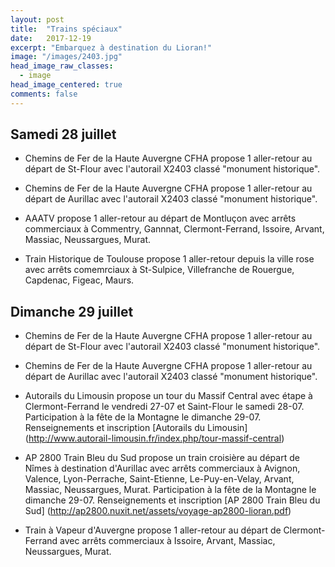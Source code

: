 ```yaml
---
layout: post
title:  "Trains spéciaux"
date:   2017-12-19
excerpt: "Embarquez à destination du Lioran!"
image: "/images/2403.jpg"
head_image_raw_classes:
  - image
head_image_centered: true
comments: false
---
```


## Samedi 28 juillet

* Chemins de Fer de la Haute Auvergne CFHA propose 1 aller-retour au départ de St-Flour avec l'autorail X2403 classé "monument historique".

* Chemins de Fer de la Haute Auvergne CFHA propose 1 aller-retour au départ de Aurillac avec l'autorail X2403 classé "monument historique".

* AAATV propose 1 aller-retour au départ de Montluçon avec arrêts commerciaux à Commentry, Gannnat, Clermont-Ferrand, Issoire, Arvant, Massiac, Neussargues, Murat.

* Train Historique de Toulouse propose 1 aller-retour depuis la ville rose avec arrêts comemrciaux à St-Sulpice, Villefranche de Rouergue, Capdenac, Figeac, Maurs.

## Dimanche 29 juillet

* Chemins de Fer de la Haute Auvergne CFHA propose 1 aller-retour au départ de St-Flour avec l'autorail X2403 classé "monument historique".

* Chemins de Fer de la Haute Auvergne CFHA propose 1 aller-retour au départ de Aurillac avec l'autorail X2403 classé "monument historique".

* Autorails du Limousin propose un tour du Massif Central avec étape à Clermont-Ferrand le vendredi 27-07 et Saint-Flour le samedi 28-07. Participation à la fête de la Montagne le dimanche 29-07. Renseignements et inscription [Autorails du Limousin] (http://www.autorail-limousin.fr/index.php/tour-massif-central)

* AP 2800 Train Bleu du Sud propose un train croisière au départ de Nîmes à destination d'Aurillac avec arrêts commerciaux à Avignon, Valence, Lyon-Perrache, Saint-Etienne, Le-Puy-en-Velay, Arvant, Massiac, Neussargues, Murat. Participation à la fête de la Montagne le dimanche 29-07. Renseignements et inscription [AP 2800 Train Bleu du Sud] (http://ap2800.nuxit.net/assets/voyage-ap2800-lioran.pdf)

* Train à Vapeur d'Auvergne propose 1 aller-retour au départ de Clermont-Ferrand avec arrêts commerciaux à Issoire, Arvant, Massiac, Neussargues, Murat.
